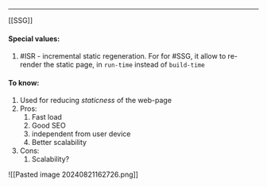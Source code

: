 ***
[[SSG]]
#### Special values:
1. #ISR - incremental static regeneration. For for #SSG, it allow to re-render the static page, in `run-time` instead of `build-time`     
#### To know: 
1. Used for reducing *staticness* of the web-page
2. Pros:
	1. Fast load 
	2. Good SEO
	3. independent from user device
	4. Better scalability 
3. Cons:
	1. Scalability?

![[Pasted image 20240821162726.png]]
